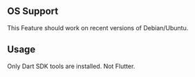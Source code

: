 ## OS Support 
This Feature should work on recent versions of Debian/Ubuntu.

## Usage

Only Dart SDK tools are installed. Not Flutter.

<!-- MARKDOWN-AUTO-DOCS:START(CODE:src=./examples/extensions/devcontainer.json) -->
<!-- MARKDOWN-AUTO-DOCS:START -->